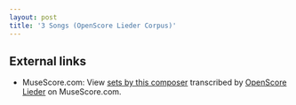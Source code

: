 ```yaml
---
layout: post
title: '3 Songs (OpenScore Lieder Corpus)'
---
```


## External links

- MuseScore.com: View [sets by this composer] transcribed by [OpenScore Lieder] on MuseScore.com.

[sets by this composer]: https://musescore.com/openscore-lieder-corpus/sets/5102129
[OpenScore Lieder]: https://musescore.com/openscore-lieder-corpus

